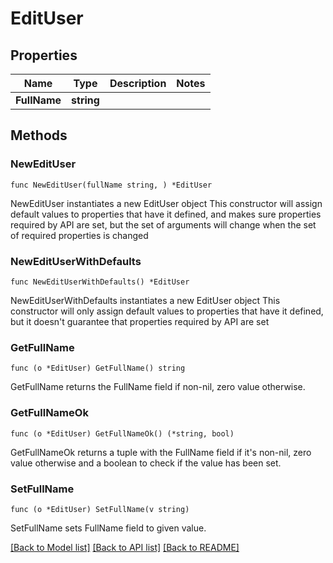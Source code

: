 # EditUser

## Properties

Name | Type | Description | Notes
------------ | ------------- | ------------- | -------------
**FullName** | **string** |  | 

## Methods

### NewEditUser

`func NewEditUser(fullName string, ) *EditUser`

NewEditUser instantiates a new EditUser object
This constructor will assign default values to properties that have it defined,
and makes sure properties required by API are set, but the set of arguments
will change when the set of required properties is changed

### NewEditUserWithDefaults

`func NewEditUserWithDefaults() *EditUser`

NewEditUserWithDefaults instantiates a new EditUser object
This constructor will only assign default values to properties that have it defined,
but it doesn't guarantee that properties required by API are set

### GetFullName

`func (o *EditUser) GetFullName() string`

GetFullName returns the FullName field if non-nil, zero value otherwise.

### GetFullNameOk

`func (o *EditUser) GetFullNameOk() (*string, bool)`

GetFullNameOk returns a tuple with the FullName field if it's non-nil, zero value otherwise
and a boolean to check if the value has been set.

### SetFullName

`func (o *EditUser) SetFullName(v string)`

SetFullName sets FullName field to given value.



[[Back to Model list]](../README.md#documentation-for-models) [[Back to API list]](../README.md#documentation-for-api-endpoints) [[Back to README]](../README.md)


